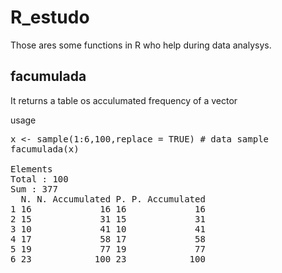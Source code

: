 # R_estudo

Those ares some functions  in R who help during data analysys.

## facumulada

It returns a table os acculumated frequency of a vector

usage

<pre>
x <- sample(1:6,100,replace = TRUE) # data sample
facumulada(x)

Elements 
Total : 100 
Sum : 377 
  N. N. Accumulated P. P. Accumulated
1 16             16 16             16
2 15             31 15             31
3 10             41 10             41
4 17             58 17             58
5 19             77 19             77
6 23            100 23            100
</pre>
